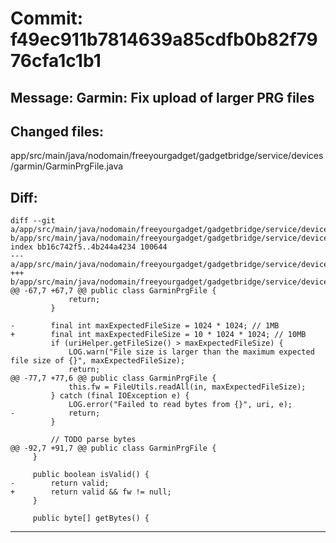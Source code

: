 # Commit: f49ec911b7814639a85cdfb0b82f7976cfa1c1b1
## Message: Garmin: Fix upload of larger PRG files
## Changed files:
app/src/main/java/nodomain/freeyourgadget/gadgetbridge/service/devices/garmin/GarminPrgFile.java

## Diff:
```
diff --git a/app/src/main/java/nodomain/freeyourgadget/gadgetbridge/service/devices/garmin/GarminPrgFile.java b/app/src/main/java/nodomain/freeyourgadget/gadgetbridge/service/devices/garmin/GarminPrgFile.java
index bb16c742f5..4b244a4234 100644
--- a/app/src/main/java/nodomain/freeyourgadget/gadgetbridge/service/devices/garmin/GarminPrgFile.java
+++ b/app/src/main/java/nodomain/freeyourgadget/gadgetbridge/service/devices/garmin/GarminPrgFile.java
@@ -67,7 +67,7 @@ public class GarminPrgFile {
             return;
         }
 
-        final int maxExpectedFileSize = 1024 * 1024; // 1MB
+        final int maxExpectedFileSize = 10 * 1024 * 1024; // 10MB
         if (uriHelper.getFileSize() > maxExpectedFileSize) {
             LOG.warn("File size is larger than the maximum expected file size of {}", maxExpectedFileSize);
             return;
@@ -77,7 +77,6 @@ public class GarminPrgFile {
             this.fw = FileUtils.readAll(in, maxExpectedFileSize);
         } catch (final IOException e) {
             LOG.error("Failed to read bytes from {}", uri, e);
-            return;
         }
 
         // TODO parse bytes
@@ -92,7 +91,7 @@ public class GarminPrgFile {
     }
 
     public boolean isValid() {
-        return valid;
+        return valid && fw != null;
     }
 
     public byte[] getBytes() {
```
-----------------------------------
